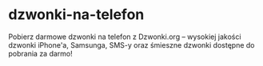 # dzwonki-na-telefon
Pobierz darmowe dzwonki na telefon z Dzwonki.org – wysokiej jakości dzwonki iPhone'a, Samsunga, SMS-y oraz śmieszne dzwonki dostępne do pobrania za darmo!
